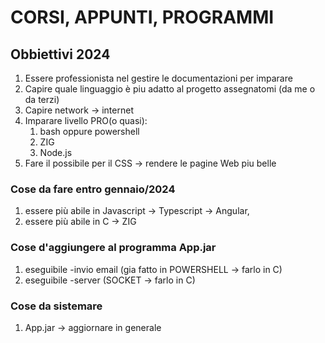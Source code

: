 # CORSI, APPUNTI, PROGRAMMI
## Obbiettivi 2024
1. Essere professionista nel gestire le documentazioni per imparare  
2. Capire quale linguaggio è piu adatto al progetto assegnatomi (da me o da terzi)
3. Capire network -> internet
4. Imparare livello PRO(o quasi):
    1. bash oppure powershell
    2. ZIG
    3. Node.js
5. Fare il possibile per il CSS -> rendere le pagine Web piu belle 


### Cose da fare entro gennaio/2024
1. essere più abile in Javascript -> Typescript -> Angular, 
2. essere più abile in C -> ZIG


### Cose d'aggiungere al programma App.jar
1. eseguibile -invio email (gia fatto in POWERSHELL -> farlo in C)
2. eseguibile -server (SOCKET -> farlo in C)

### Cose da sistemare
1. App.jar -> aggiornare in generale

